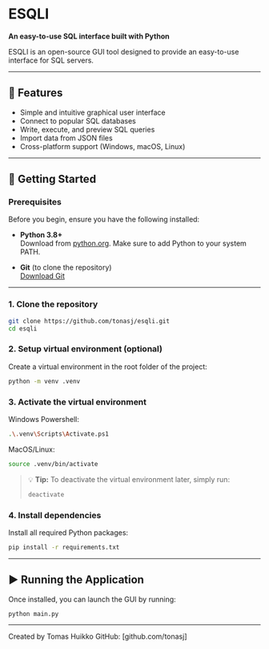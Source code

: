 # ESQLI
**An easy-to-use SQL interface built with Python**

ESQLI is an open-source GUI tool designed to provide an easy-to-use interface for SQL servers.

---

## 🔧 Features
- Simple and intuitive graphical user interface
- Connect to popular SQL databases
- Write, execute, and preview SQL queries
- Import data from JSON files
- Cross-platform support (Windows, macOS, Linux)

---

## 🚀 Getting Started

### Prerequisites

Before you begin, ensure you have the following installed:

- **Python 3.8+**  
  Download from [python.org](https://www.python.org/downloads/). Make sure to add Python to your system PATH.

- **Git** (to clone the repository)  
  [Download Git](https://git-scm.com/downloads)

---

### 1. Clone the repository
```bash
git clone https://github.com/tonasj/esqli.git
cd esqli
```

### 2. Setup virtual environment (optional)
Create a virtual environment in the root folder of the project:
```bash
python -m venv .venv
```

### 3. Activate the virtual environment
Windows Powershell:
```bash
.\.venv\Scripts\Activate.ps1
```
MacOS/Linux:
```bash
source .venv/bin/activate
```

> 💡 **Tip:** To deactivate the virtual environment later, simply run:
> ```bash
> deactivate
> ```


### 4. Install dependencies
Install all required Python packages:
```bash
pip install -r requirements.txt
```

---

## ▶️ Running the Application
Once installed, you can launch the GUI by running:
```bash
python main.py
```

---

Created by Tomas Huikko
GitHub: [github.com/tonasj]
